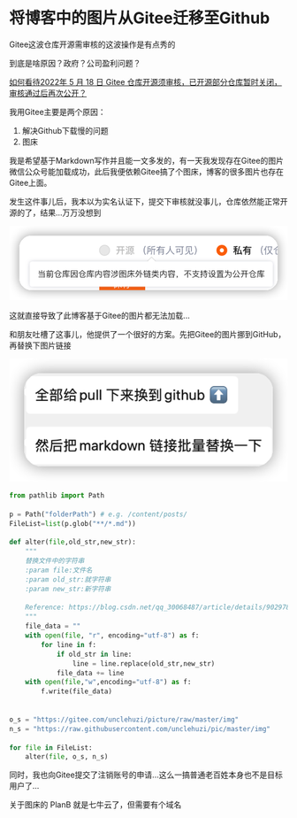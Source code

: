 # 将博客中的图片从Gitee迁移至Github






Gitee这波仓库开源需审核的这波操作是有点秀的

<!--more-->

到底是啥原因？政府？公司盈利问题？

[如何看待2022年 5 月 18 日 Gitee 仓库开源须审核，已开源部分仓库暂时关闭，审核通过后再次公开？](https://www.zhihu.com/question/533388365/answer/2492508717)

我用Gitee主要是两个原因：

1. 解决Github下载慢的问题
2. 图床

我是希望基于Markdown写作并且能一文多发的，有一天我发现存在Gitee的图片微信公众号能加载成功，此后我便依赖Gitee搞了个图床，博客的很多图片也存在Gitee上面。

发生这件事儿后，我本以为实名认证下，提交下审核就没事儿，仓库依然能正常开源的了，结果...万万没想到

![image-20220528164021689](https://raw.githubusercontent.com/unclehuzi/pic/master/PicGoimage-20220528164021689.png)

这就直接导致了此博客基于Gitee的图片都无法加载...

和朋友吐槽了这事儿，他提供了一个很好的方案。先把Gitee的图片挪到GitHub，再替换下图片链接

![image-20220528165501884](https://raw.githubusercontent.com/unclehuzi/pic/master/PicGoimage-20220528165501884.png)

```python
from pathlib import Path

p = Path("folderPath") # e.g. /content/posts/
FileList=list(p.glob("**/*.md")) 

def alter(file,old_str,new_str):
    """
    替换文件中的字符串
    :param file:文件名
    :param old_str:就字符串
    :param new_str:新字符串

    Reference: https://blog.csdn.net/qq_30068487/article/details/90297814
    """
    file_data = ""
    with open(file, "r", encoding="utf-8") as f:
        for line in f:
            if old_str in line:
                line = line.replace(old_str,new_str)
            file_data += line
    with open(file,"w",encoding="utf-8") as f:
        f.write(file_data)


o_s = "https://gitee.com/unclehuzi/picture/raw/master/img"
n_s = "https://raw.githubusercontent.com/unclehuzi/pic/master/img"

for file in FileList:
    alter(file, o_s, n_s)
```



同时，我也向Gitee提交了注销账号的申请...这么一搞普通老百姓本身也不是目标用户了...

关于图床的 PlanB 就是七牛云了，但需要有个域名



<head> 
    <script defer src="https://use.fontawesome.com/releases/v5.0.13/js/all.js"></script> 
    <script defer src="https://use.fontawesome.com/releases/v5.0.13/js/v4-shims.js"></script> 
</head> 
<link rel="stylesheet" href="https://use.fontawesome.com/releases/v5.0.13/css/all.css">

